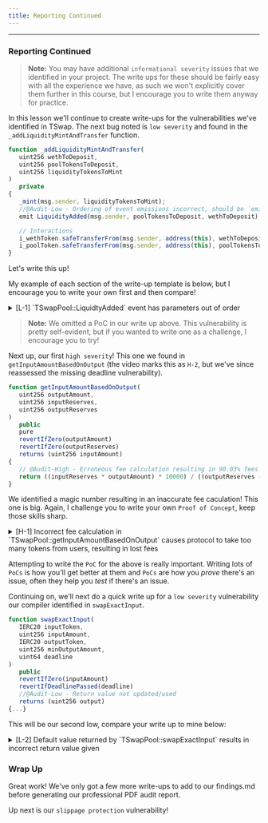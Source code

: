 ```yaml
---
title: Reporting Continued
---
```


---

### Reporting Continued

> **Note:** You may have additional `informational severity` issues that we identified in your project. The write ups for these should be fairly easy with all the experience we have, as such we won't explicitly cover them further in this course, but I encourage you to write them anyway for practice.

In this lesson we'll continue to create write-ups for the vulnerabilities we've identified in TSwap. The next bug noted is `low severity` and found in the `_addLiquidityMintAndTransfer` function.

```js
function _addLiquidityMintAndTransfer(
   uint256 wethToDeposit,
   uint256 poolTokensToDeposit,
   uint256 liquidityTokensToMint
)
   private
{
   _mint(msg.sender, liquidityTokensToMint);
   //@Audit-Low - Ordering of event emissions incorrect, should be `emit LiquidityAdded(msg.sender, wethToDeposit, poolTokensToDeposit)`
   emit LiquidityAdded(msg.sender, poolTokensToDeposit, wethToDeposit);

   // Interactions
   i_wethToken.safeTransferFrom(msg.sender, address(this), wethToDeposit);
   i_poolToken.safeTransferFrom(msg.sender, address(this), poolTokensToDeposit);
}
```

Let's write this up!

My example of each section of the write-up template is below, but I encourage you to write your own first and then compare!

<details>
<summary>[L-1] `TSwapPool::LiquidtyAdded` event has parameters out of order</summary>

### [L-1] `TSwapPool::LiquidtyAdded` event has parameters out of order

**Description:** What the `LiquidityAdded` event is emitted in the `TSwapPool::_addLiquidityMintAndTransfer` function, it logs values in an incorrect order. The `poolTokensToDeposit` value should go in the third parameter position, whereas the `wethToDeposit` value should go second.

**Impact:** Event emission is incorrect, leading to off-chain functions potentially malfunctioning.
When it comes to auditing smart contracts, there are a lot of nitty-gritty details that one needs to pay attention to in order to prevent possible vulnerabilities.

**Recommended Mitigation:**

```diff
- emit LiquidityAdded(msg.sender, poolTokensToDeposit, wethToDeposit);
+ emit LiquidityAdded(msg.sender, wethToDeposit, poolTokensToDeposit);
```

</details>


> **Note:** We omitted a PoC in our write up above. This vulnerability is pretty self-evident, but if you wanted to write one as a challenge, I encourage you to try!

Next up, our first `high severity`! This one we found in `getInputAmountBasedOnOutput` (the video marks this as `H-2`, but we've since reassessed the missing deadline vulnerability).

```js
function getInputAmountBasedOnOutput(
   uint256 outputAmount,
   uint256 inputReserves,
   uint256 outputReserves
)
   public
   pure
   revertIfZero(outputAmount)
   revertIfZero(outputReserves)
   returns (uint256 inputAmount)
{
   // @Audit-High - Erroneous fee calculation resulting in 90.03% fees
   return ((inputReserves * outputAmount) * 10000) / ((outputReserves - outputAmount) * 997);
}
```

We identified a magic number resulting in an inaccurate fee caculation! This one is big. Again, I challenge you to write your own `Proof of Concept`, keep those skills sharp.

<details>
<summary>[H-1] Incorrect fee calculation in `TSwapPool::getInputAmountBasedOnOutput` causes protocol to take too many tokens from users, resulting in lost fees</summary>

### [H-1] Incorrect fee calculation in `TSwapPool::getInputAmountBasedOnOutput` causes protocol to take too many tokens from users, resulting in lost fees

**Description:** The `getInputAmountBasedOnOutput` function is intended to calculate the amount of tokens a user should deposit given an amount of tokens of output tokens. However, the function currently miscalculates the resulting amount. When calculating the fee, it scales the amount by `10_000` instead of `1_000`.

**Impact:** Protocol takes more fees than expected from users.

**Recommended Mitigation:**

```diff
    function getInputAmountBasedOnOutput(
        uint256 outputAmount,
        uint256 inputReserves,
        uint256 outputReserves
    )
        public
        pure
        revertIfZero(outputAmount)
        revertIfZero(outputReserves)
        returns (uint256 inputAmount)
    {
-       return ((inputReserves * outputAmount) * 10_000) / ((outputReserves - outputAmount) * 997);
+       return ((inputReserves * outputAmount) * 1_000) / ((outputReserves - outputAmount) * 997);
    }
```

</details>


Attempting to write the `PoC` for the above is really important. Writing lots of `PoCs` is how you'll get better at them and `PoCs` are how you _prove_ there's an issue, often they help you _test_ if there's an issue.

Continuing on, we'll next do a quick write up for a `low severity` vulnerability our compiler identified in `swapExactInput`.

```js
function swapExactInput(
   IERC20 inputToken,
   uint256 inputAmount,
   IERC20 outputToken,
   uint256 minOutputAmount,
   uint64 deadline
)
   public
   revertIfZero(inputAmount)
   revertIfDeadlinePassed(deadline)
   //@Audit-Low - Return value not updated/used
   returns (uint256 output)
{...}
```

This will be our second low, compare your write up to mine below:

<details>
<summary>[L-2] Default value returned by `TSwapPool::swapExactInput` results in incorrect return value given</summary>

### [L-2] Default value returned by `TSwapPool::swapExactInput` results in incorrect return value given

**Description:** The `swapExactInput` function is expected to return the actual amount of tokens bought by the caller. However, while it declares the named return value `output` it is never assigned a value, nor uses an explict return statement.

**Impact:** The return value will always be `0`, giving incorrect information to the caller.

**Recommended Mitigation:**

```diff
{
   uint256 inputReserves = inputToken.balanceOf(address(this));
   uint256 outputReserves = outputToken.balanceOf(address(this));

-        uint256 outputAmount = getOutputAmountBasedOnInput(inputAmount, inputReserves, outputReserves);
+        output = getOutputAmountBasedOnInput(inputAmount, inputReserves, outputReserves);

-        if (output < minOutputAmount) {
-            revert TSwapPool__OutputTooLow(outputAmount, minOutputAmount);
+        if (output < minOutputAmount) {
+            revert TSwapPool__OutputTooLow(outputAmount, minOutputAmount);
   }

-        _swap(inputToken, inputAmount, outputToken, outputAmount);
+        _swap(inputToken, inputAmount, outputToken, output);
}
}
```

</details>


### Wrap Up

Great work! We've only got a few more write-ups to add to our findings.md before generating our professional PDF audit report.

Up next is our `slippage protection` vulnerability!

